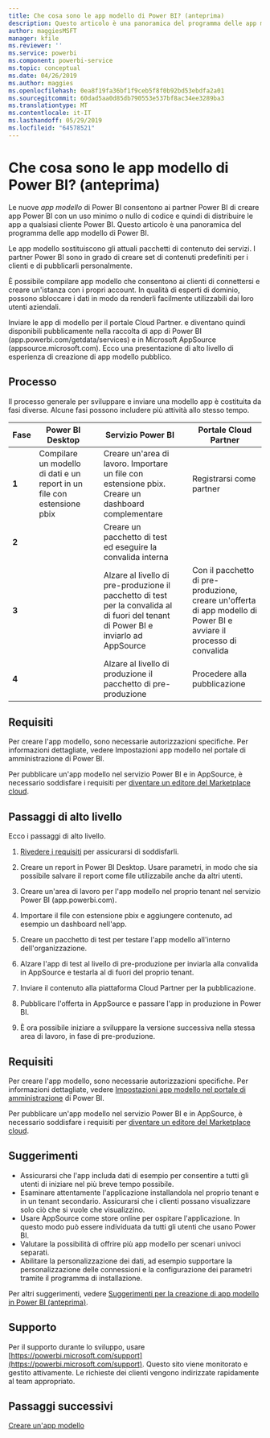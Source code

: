 ```yaml
---
title: Che cosa sono le app modello di Power BI? (anteprima)
description: Questo articolo è una panoramica del programma delle app modello di Power BI. Informazioni su come compilare app di Power BI con un uso minimo o nullo di codice e su come distribuire le app a qualsiasi cliente Power BI.
author: maggiesMSFT
manager: kfile
ms.reviewer: ''
ms.service: powerbi
ms.component: powerbi-service
ms.topic: conceptual
ms.date: 04/26/2019
ms.author: maggies
ms.openlocfilehash: 0ea8f19fa36bf1f9ceb5f8f0b92bd53ebdfa2a01
ms.sourcegitcommit: 60dad5aa0d85db790553e537bf8ac34ee3289ba3
ms.translationtype: MT
ms.contentlocale: it-IT
ms.lasthandoff: 05/29/2019
ms.locfileid: "64578521"
---
```

# <a name="what-are-power-bi-template-apps-preview"></a>Che cosa sono le app modello di Power BI? (anteprima)

Le nuove *app modello* di Power BI consentono ai partner Power BI di creare app Power BI con un uso minimo o nullo di codice e quindi di distribuire le app a qualsiasi cliente Power BI.  Questo articolo è una panoramica del programma delle app modello di Power BI.

Le app modello sostituiscono gli attuali pacchetti di contenuto dei servizi. I partner Power BI sono in grado di creare set di contenuti predefiniti per i clienti e di pubblicarli personalmente.  

È possibile compilare app modello che consentono ai clienti di connettersi e creare un'istanza con i propri account. In qualità di esperti di dominio, possono sbloccare i dati in modo da renderli facilmente utilizzabili dai loro utenti aziendali.  

Inviare le app di modello per il portale Cloud Partner. e diventano quindi disponibili pubblicamente nella raccolta di app di Power BI (app.powerbi.com/getdata/services) e in Microsoft AppSource (appsource.microsoft.com). Ecco una presentazione di alto livello di esperienza di creazione di app modello pubblico.  

## <a name="process"></a>Processo
Il processo generale per sviluppare e inviare una modello app è costituita da fasi diverse. Alcune fasi possono includere più attività allo stesso tempo.


| Fase | Power BI Desktop |  |Servizio Power BI  |  |Portale Cloud Partner  |
|---|--------|--|---------|---------|---------|
| **1** | Compilare un modello di dati e un report in un file con estensione pbix |  | Creare un'area di lavoro. Importare un file con estensione pbix. Creare un dashboard complementare  |  | Registrarsi come partner |
| **2** |  |  | Creare un pacchetto di test ed eseguire la convalida interna        |  | |
| **3** | |  | Alzare al livello di pre-produzione il pacchetto di test per la convalida al di fuori del tenant di Power BI e inviarlo ad AppSource  |  | Con il pacchetto di pre-produzione, creare un'offerta di app modello di Power BI e avviare il processo di convalida |
| **4** | |  | Alzare al livello di produzione il pacchetto di pre-produzione |  | Procedere alla pubblicazione |

## <a name="requirements"></a>Requisiti

Per creare l'app modello, sono necessarie autorizzazioni specifiche. Per informazioni dettagliate, vedere Impostazioni app modello nel portale di amministrazione di Power BI. 

Per pubblicare un'app modello nel servizio Power BI e in AppSource, è necessario soddisfare i requisiti per [diventare un editore del Marketplace cloud](https://docs.microsoft.com/azure/marketplace/become-publisher).
 
## <a name="high-level-steps"></a>Passaggi di alto livello

Ecco i passaggi di alto livello. 

1. [Rivedere i requisiti](#requirements) per assicurarsi di soddisfarli. 

1. Creare un report in Power BI Desktop. Usare parametri, in modo che sia possibile salvare il report come file utilizzabile anche da altri utenti. 

1. Creare un'area di lavoro per l'app modello nel proprio tenant nel servizio Power BI (app.powerbi.com). 

1. Importare il file con estensione pbix e aggiungere contenuto, ad esempio un dashboard nell'app. 

1. Creare un pacchetto di test per testare l'app modello all'interno dell'organizzazione. 

1. Alzare l'app di test al livello di pre-produzione per inviarla alla convalida in AppSource e testarla al di fuori del proprio tenant. 

1. Inviare il contenuto alla piattaforma Cloud Partner per la pubblicazione. 

1. Pubblicare l'offerta in AppSource e passare l'app in produzione in Power BI.
2. È ora possibile iniziare a sviluppare la versione successiva nella stessa area di lavoro, in fase di pre-produzione. 

## <a name="requirements"></a>Requisiti

Per creare l'app modello, sono necessarie autorizzazioni specifiche. Per informazioni dettagliate, vedere [Impostazioni app modello nel portale di amministrazione](service-admin-portal.md#template-apps-settings-preview) di Power BI. 

Per pubblicare un'app modello nel servizio Power BI e in AppSource, è necessario soddisfare i requisiti per [diventare un editore del Marketplace cloud](https://docs.microsoft.com/azure/marketplace/become-publisher).

## <a name="tips"></a>Suggerimenti 

- Assicurarsi che l'app includa dati di esempio per consentire a tutti gli utenti di iniziare nel più breve tempo possibile. 
- Esaminare attentamente l'applicazione installandola nel proprio tenant e in un tenant secondario. Assicurarsi che i clienti possano visualizzare solo ciò che si vuole che visualizzino. 
- Usare AppSource come store online per ospitare l'applicazione. In questo modo può essere individuata da tutti gli utenti che usano Power BI. 
- Valutare la possibilità di offrire più app modello per scenari univoci separati. 
- Abilitare la personalizzazione dei dati, ad esempio supportare la personalizzazione delle connessioni e la configurazione dei parametri tramite il programma di installazione.

Per altri suggerimenti, vedere [Suggerimenti per la creazione di app modello in Power BI (anteprima)](service-template-apps-tips.md).

## <a name="support"></a>Supporto
Per il supporto durante lo sviluppo, usare [https://powerbi.microsoft.com/support](https://powerbi.microsoft.com/support). Questo sito viene monitorato e gestito attivamente. Le richieste dei clienti vengono indirizzate rapidamente al team appropriato.

## <a name="next-steps"></a>Passaggi successivi

[Creare un'app modello](service-template-apps-create.md)